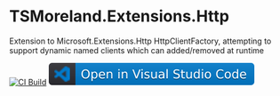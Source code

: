 # TSMoreland.Extensions.Http

Extension to Microsoft.Extensions.Http HttpClientFactory, attempting to support dynamic named clients which can added/removed at runtime

[![CI Build](https://github.com/tsmoreland/TSMoreland.Extensions.Http/actions/workflows/dotnet.yml/badge.svg)](https://github.com/tsmoreland/TSMoreland.Extensions.Http/actions/workflows/dotnet.yml)
[![Open in Visual Studio Code](https://raw.githubusercontent.com/tsmoreland/tsmoreland/main/img/open-with-vscode.svg)](https://open.vscode.dev/tsmoreland/TSMoreland.Extensions.Http)

